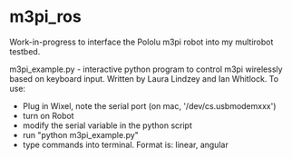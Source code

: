 m3pi_ros
========

Work-in-progress to interface the Pololu m3pi robot into my multirobot testbed.

m3pi_example.py - interactive python program to control m3pi wirelessly based on keyboard input. Written by Laura Lindzey and Ian Whitlock. To use:

* Plug in Wixel, note the serial port (on mac, '/dev/cs.usbmodemxxx')
* turn on Robot
* modify the serial variable in the python script
* run "python m3pi_example.py"
* type commands into terminal. Format is:
    linear, angular